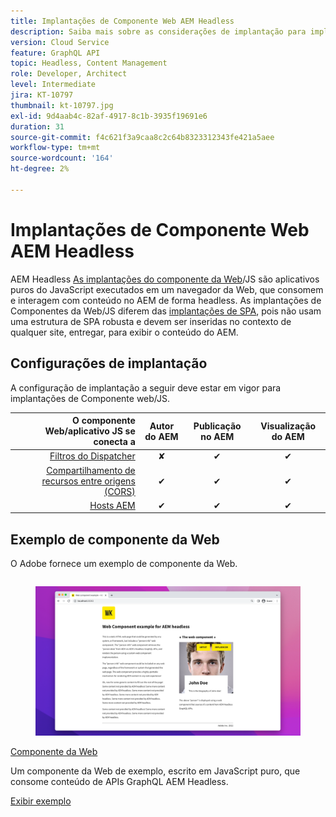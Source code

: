 ```yaml
---
title: Implantações de Componente Web AEM Headless
description: Saiba mais sobre as considerações de implantação para implantações headless de AEM baseadas em Web Component/JS puro.
version: Cloud Service
feature: GraphQL API
topic: Headless, Content Management
role: Developer, Architect
level: Intermediate
jira: KT-10797
thumbnail: kt-10797.jpg
exl-id: 9d4aab4c-82af-4917-8c1b-3935f19691e6
duration: 31
source-git-commit: f4c621f3a9caa8c2c64b8323312343fe421a5aee
workflow-type: tm+mt
source-wordcount: '164'
ht-degree: 2%

---
```


# Implantações de Componente Web AEM Headless

AEM Headless [As implantações do componente da Web](https://developer.mozilla.org/en-US/docs/Web/Web_Components)/JS são aplicativos puros do JavaScript executados em um navegador da Web, que consomem e interagem com conteúdo no AEM de forma headless. As implantações de Componentes da Web/JS diferem das [implantações de SPA](./spa.md), pois não usam uma estrutura de SPA robusta e devem ser inseridas no contexto de qualquer site, entregar, para exibir o conteúdo do AEM.


## Configurações de implantação

A configuração de implantação a seguir deve estar em vigor para implantações de Componente web/JS.

| O componente Web/aplicativo JS se conecta a | Autor do AEM | Publicação no AEM | Visualização do AEM |
|---------------------------------------------------:|:----------:|:-----------:|:-----------:|
| [Filtros do Dispatcher](./configurations/dispatcher-filters.md) | ✘ | ✔ | ✔ |
| [Compartilhamento de recursos entre origens (CORS)](./configurations/cors.md) | ✔ | ✔ | ✔ |
| [Hosts AEM](./configurations/aem-hosts.md) | ✔ | ✔ | ✔ |

## Exemplo de componente da Web

O Adobe fornece um exemplo de componente da Web.

<div class="columns is-multiline">
    <!-- Web Component -->
    <div class="column is-half-tablet is-half-desktop is-one-third-widescreen" aria-label="Web Component" tabindex="0">
       <div class="card">
           <div class="card-image">
               <figure class="image is-16by9">
                   <a href="../example-apps/web-component.md" title="Componente da Web" tabindex="-1">
                       <img class="is-bordered-r-small" src="../example-apps/assets/web-component/web-component-card.png" alt="Componente da Web">
                   </a>
               </figure>
           </div>
           <div class="card-content is-padded-small">
               <div class="content">
                   <p class="headline is-size-6 has-text-weight-bold"><a href="../example-apps/web-component.md" title="Componente da Web">Componente da Web</a></p>
                   <p class="is-size-6">Um componente da Web de exemplo, escrito em JavaScript puro, que consome conteúdo de APIs GraphQL AEM Headless.</p>
                   <a href="../example-apps/web-component.md" class="spectrum-Button spectrum-Button--outline spectrum-Button--primary spectrum-Button--sizeM">
                       <span class="spectrum-Button-label has-no-wrap has-text-weight-bold">Exibir exemplo</span>
                   </a>
               </div>
           </div>
       </div>
    </div>
</div>
